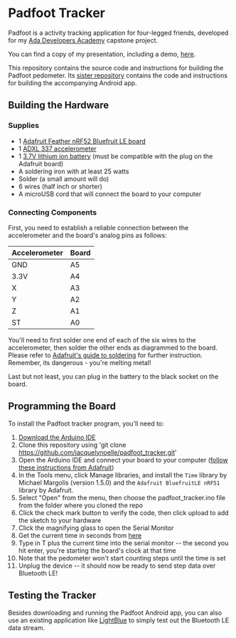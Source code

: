 # Padfoot Tracker
Padfoot is a activity tracking application for four-legged friends, developed for my [Ada Developers Academy](https://www.adadevelopersacademy.org/) capstone project.

You can find a copy of my presentation, including a demo, [here](https://docs.google.com/presentation/d/194CYs_QVgdxTuEOwFOGOsLW1hw3vMLnqcob7OLrou4g/edit?usp=sharing). 

This repository contains the source code and instructions for building the Padfoot pedometer. Its [sister repository](https://github.com/jacquelynoelle/padfoot) contains the code and instructions for building the accompanying Android app.

## Building the Hardware

### Supplies
- 1 [Adafruit Feather nRF52 Bluefruit LE board](https://www.adafruit.com/product/3406)
- 1 [ADXL 337 accelerometer](https://www.sparkfun.com/products/12786)
- 1 [3.7V lithium ion battery](https://www.adafruit.com/product/1578) (must be compatible with the plug on the Adafruit board)
- A soldering iron with at least 25 watts
- Solder (a small amount will do)
- 6 wires (half inch or shorter)
- A microUSB cord that will connect the board to your computer

### Connecting Components

First, you need to establish a reliable connection between the accelerometer and the board's analog pins as follows:

| Accelerometer | Board       |
| ------------- | ----------- |
| GND           | A5          |
| 3.3V          | A4          |
| X             | A3          |
| Y             | A2          |
| Z             | A1          |
| ST            | A0          |

You'll need to first solder one end of each of the six wires to the accelerometer, then solder the other ends as diagrammed to the board. Please refer to [Adafruit's guide to soldering](https://learn.adafruit.com/adafruit-guide-excellent-soldering/tools) for further instruction. Remember, its dangerous - you're melting metal!

Last but not least, you can plug in the battery to the black socket on the board.

## Programming the Board
To install the Padfoot tracker program, you'll need to:
1. [Download the Arduino IDE](https://www.arduino.cc/en/main/software)
2. Clone this repository using 'git clone https://github.com/jacquelynoelle/padfoot_tracker.git'
3. Open the Arduino IDE and connect your board to your computer ([follow these instructions from Adafruit](https://learn.adafruit.com/bluefruit-nrf52-feather-learning-guide/arduino-board-setup))
4. In the Tools menu, click Manage libraries, and install the `Time` library by Michael Margolis (version 1.5.0) and the `Adafruit BluefruitLE nRF51` library by Adafruit.
5. Select "Open" from the menu, then choose the padfoot_tracker.ino file from the folder where you cloned the repo
6. Click the check mark button to verify the code, then click upload to add the sketch to your hardware
7. Click the magnifying glass to open the Serial Monitor
8. Get the current time in seconds from [here](http://www.onlineconversion.com/unix_time.htm)
9. Type in T plus the current time into the serial monitor -- the second you hit enter, you're starting the board's clock at that time
10. Note that the pedometer won't start counting steps until the time is set
11. Unplug the device -- it should now be ready to send step data over Bluetooth LE!

## Testing the Tracker
Besides downloading and running the Padfoot Android app, you can also use an existing application like [LightBlue](https://play.google.com/store/apps/details?id=com.punchthrough.lightblueexplorer&hl=en_US) to simply test out the Bluetooth LE data stream.
